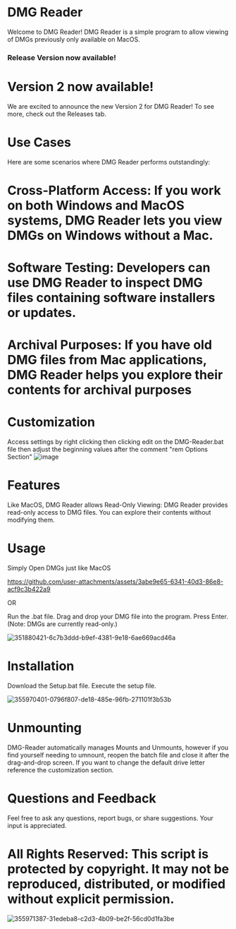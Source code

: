 # DMG Reader
 Welcome to DMG Reader! DMG Reader is a simple program to allow viewing of DMGs previously only available on MacOS.
### Release Version now available!

# Version 2 now available!
 We are excited to announce the new Version 2 for DMG Reader! To see more, check out the Releases tab.
 
# Use Cases
 Here are some scenarios where DMG Reader performs outstandingly:
  # Cross-Platform Access: If you work on both Windows and MacOS systems, DMG Reader lets you view DMGs on Windows without a Mac.
 
  # Software Testing: Developers can use DMG Reader to inspect DMG files containing software installers or updates.
 
  # Archival Purposes: If you have old DMG files from Mac applications, DMG Reader helps you explore their contents for archival purposes



# Customization
 Access settings by right clicking then clicking edit on the DMG-Reader.bat file then adjust the beginning values after the comment "rem Options Section"
 ![image](https://github.com/user-attachments/assets/d98b7923-90c8-40ff-a6e4-92b423813859)



# Features
 Like MacOS, DMG Reader allows Read-Only Viewing: DMG Reader provides read-only access to DMG files. You can explore their contents without modifying them.

# Usage
 Simply Open DMGs just like MacOS
 

https://github.com/user-attachments/assets/3abe9e65-6341-40d3-86e8-acf9c3b422a9





 OR
 
 Run the .bat file.
 Drag and drop your DMG file into the program.
 Press Enter. (Note: DMGs are currently read-only.)

 ![351880421-6c7b3ddd-b9ef-4381-9e18-6ae669acd46a](https://github.com/user-attachments/assets/22295a0f-ad11-437f-9219-a6d9204fb94b)


 
# Installation
 Download the Setup.bat file.
 Execute the setup file.

![355970401-0796f807-de18-485e-96fb-271101f3b53b](https://github.com/user-attachments/assets/b230091b-9701-49fa-b4f0-73fca9f92173)


# Unmounting
 DMG-Reader automatically manages Mounts and Unmounts, however if you find yourself needing to umnount, reopen the batch file and close it after the drag-and-drop screen. If you want to change the default drive letter reference the customization section.

# Questions and Feedback
 Feel free to ask any questions, report bugs, or share suggestions. Your input is appreciated.


# All Rights Reserved: This script is protected by copyright. It may not be reproduced, distributed, or modified without explicit permission.

![355971387-31edeba8-c2d3-4b09-be2f-56cd0d1fa3be](https://github.com/user-attachments/assets/ea2ae750-d9e6-4a64-8755-dc9322d70816)
